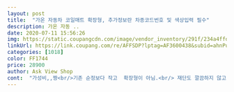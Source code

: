 ```yaml
---
layout: post 
title:  "가온 자동차 코일매트 확장형, 추가정보란 차종코드번호 및 색상입력 필수" 
description: 가온 자동 ..
date: 2020-07-11 15:56:26 
img: https://static.coupangcdn.com/image/vendor_inventory/291f/234a4ffd545ea2b60d5fcc8d137daa8f89025d0773551add7dea113d909c.jpg 
linkUrl: https://link.coupang.com/re/AFFSDP?lptag=AF3600438&subid=ahnPublicAsk&pageKey=293254595&itemId=926029488&vendorItemId=5301621196&traceid=V0-113-0ffa3752261d69a1 
categories: [1018] 
color: FF1744 
price: 28900 
author: Ask View Shop 
cont:  "가성비,,짱<br/>기존 순정보다 작고  확장형이 아님.<br/> 재단도 깔끔하지 않고 마감도 아예 없고 왼발 두는 곳은 슥슥하고 움직임.<br/> 저렴한 값 합니다.<br/><br/>댓글보니 차종마다 차이가 있는 듯 하네요<br/>이번엔  정말싸게구입햇어요<br/>작년에는7만원  정도주고삿는데<br/>잘 맞네요 비슷한 가격의 다른 회사 제품에 비해 풋레스트포함 모든 부분이 제일 잘 맞습니다 다만 브라운 컬러가 생각보다 덜 브라운브라운 해서 다음에 다시 그레이로 해야겄어요<br/>저는 두번째 구매인데 (제네시스g70)두번 다 사이즈가 완벽히<br/>" 
---
```


